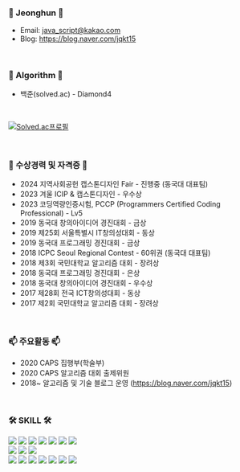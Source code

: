 ### 👋 Jeonghun 👋
* Email: java_script@kakao.com</br>
* Blog: https://blog.naver.com/jqkt15
</br>


<!--
**Dice15/Dice15** is a ✨ _special_ ✨ repository because its `README.md` (this file) appears on your GitHub profile.

- 🔭 I’m currently working on ...
- 🌱 I’m currently learning ...
- 👯 I’m looking to collaborate on ...
- 🤔 I’m looking for help with ...
- 💬 Ask me about ...
- 📫 How to reach me: ...
- 😄 Pronouns: ...
- ⚡ Fun fact: ...
-->

### 🌱 Algorithm 🌱
* 백준(solved.ac) - Diamond4
</br>

[![Solved.ac프로필](http://mazassumnida.wtf/api/v2/generate_badge?boj=97mjh1012)](https://solved.ac/97mjh1012)

</br>

### 🎉 수상경력 및 자격증 🎉
- 2024 지역사회공헌 캡스톤디자인 Fair - 진행중 (동국대 대표팀)
- 2023 겨울 ICIP & 캡스톤디자인 - 우수상
- 2023 코딩역량인증시험, PCCP (Programmers Certified Coding Professional) - Lv5
- 2019 동국대 창의아이디어 경진대회 - 금상
- 2019 제25회 서울특별시 IT창의성대회 - 동상
- 2019 동국대 프로그래밍 경진대회 - 금상
- 2018 ICPC Seoul Regional Contest - 60위권 (동국대 대표팀)
- 2018 제3회 국민대학교 알고리즘 대회 - 장려상
- 2018 동국대 프로그래밍 경진대회 -	은상
- 2018 동국대 창의아이디어 경진대회 - 우수상
- 2017 제28회 전국 ICT창의성대회 - 동상
- 2017 제2회 국민대학교 알고리즘 대회 - 장려상

</br>

### 📫 주요활동 📫
- 2020 CAPS 집행부(학술부)
- 2020 CAPS 알고리즘 대회 출제위원
- 2018~ 알고리즘 및 기술 블로그 운영 (https://blog.naver.com/jqkt15)

</br>
  
### 🛠 SKILL 🛠
<div> 
 <img src="https://img.shields.io/badge/Next.js-000000?style=flat-square&logo=next.js&logoColor=white"/>
 <img src="https://img.shields.io/badge/React.js-007ACC?style=flat-square&logo=react&logoColor=white"/>
 <img src="https://img.shields.io/badge/TypeScript-007ACC?style=flat-square&logo=typescript&logoColor=white"/>
 <img src="https://img.shields.io/badge/JavaScript-F7DF1E?style=flat-square&logo=javascript&logoColor=black"/> 
 <img src="https://img.shields.io/badge/HTML5-E34F26?style=flat-square&logo=html5&logoColor=white"/>
 <img src="https://img.shields.io/badge/CSS3-1572B6?style=flat-square&logo=css3&logoColor=white"/> 
 <img src="https://img.shields.io/badge/VSCode-007ACC?style=flat-square&logo=visualstudiocode&logoColor=white"/>
</div>

<div>
  <img src="https://img.shields.io/badge/Java-ED8B00?style=flat-square&logo=java&logoColor=white"/>
  <img src="https://img.shields.io/badge/Spring-6DB33F?style=flat-square&logo=spring&logoColor=white"/>
  <img src="https://img.shields.io/badge/IntelliJ%20IDEA-FF5700?style=flat-square&logo=intellijidea&logoColor=white"/>
</div>

<div>
 <img src="https://img.shields.io/badge/C++-00599C?style=flat-square&logo=cplusplus&logoColor=white"/>
 <img src="https://img.shields.io/badge/C++/CLI-00599C?style=flat-square&logo=cplusplus&logoColor=white"/>
 <img src="https://img.shields.io/badge/C%23-239120?style=flat-square&logo=csharp&logoColor=white"/>
 <img src="https://img.shields.io/badge/.Net-512BD4?style=flat-square&logo=dotnet&logoColor=white"/>
 <img src="https://img.shields.io/badge/.NET%20Framework-512BD4?style=flat-square&logo=.net&logoColor=white"/>
 <img src="https://img.shields.io/badge/.NET%20Core-512BD4?style=flat-square&logo=.net&logoColor=white"/>
 <img src="https://img.shields.io/badge/Visual Studio-5C2D91?style=flat-square&logo=visualstudio&logoColor=white"/>
</div>




